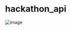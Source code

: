 # hackathon_api



![image](https://github.com/DraKen0009/hackathon_api/assets/115104695/dc345a77-b6d9-493a-9015-965b095775ae)
